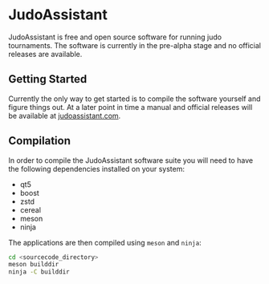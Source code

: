 JudoAssistant
=============
JudoAssistant is free and open source software for running judo tournaments.
The software is currently in the pre-alpha stage and no official releases are
available.

Getting Started
---------------
Currently the only way to get started is to compile the software yourself and
figure things out. At a later point in time a manual and official releases will
be available at [judoassistant.com](https://judoassistant.com/).

Compilation
-----------
In order to compile the JudoAssistant software suite you will need to have
the following dependencies installed on your system:
* qt5
* boost
* zstd
* cereal
* meson
* ninja

The applications are then compiled using `meson` and `ninja`:
```bash
cd <sourcecode_directory>
meson builddir
ninja -C builddir
```

